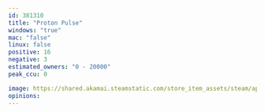 ```yaml
---
id: 381310
title: "Proton Pulse"
windows: "true"
mac: "false"
linux: false
positive: 16
negative: 3
estimated_owners: "0 - 20000"
peak_ccu: 0

image: https://shared.akamai.steamstatic.com/store_item_assets/steam/apps/381310/header.jpg?t=1459843003
opinions:
---
```

